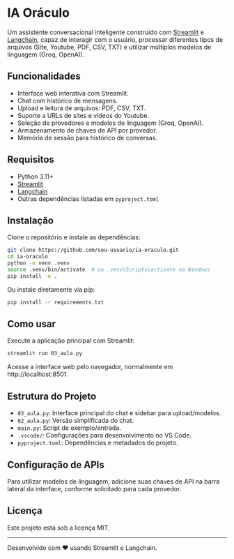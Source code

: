 # IA Oráculo

Um assistente conversacional inteligente construído com [Streamlit](https://streamlit.io/) e [Langchain](https://python.langchain.com/), capaz de interagir com o usuário, processar diferentes tipos de arquivos (Site, Youtube, PDF, CSV, TXT) e utilizar múltiplos modelos de linguagem (Groq, OpenAI).

## Funcionalidades

- Interface web interativa com Streamlit.
- Chat com histórico de mensagens.
- Upload e leitura de arquivos: PDF, CSV, TXT.
- Suporte a URLs de sites e vídeos do Youtube.
- Seleção de provedores e modelos de linguagem (Groq, OpenAI).
- Armazenamento de chaves de API por provedor.
- Memória de sessão para histórico de conversas.

## Requisitos

- Python 3.11+
- [Streamlit](https://streamlit.io/)
- [Langchain](https://python.langchain.com/)
- Outras dependências listadas em `pyproject.toml`

## Instalação

Clone o repositório e instale as dependências:

```sh
git clone https://github.com/seu-usuario/ia-oraculo.git
cd ia-oraculo
python -m venv .venv
source .venv/bin/activate  # ou .venv\Scripts\activate no Windows
pip install -e .
```

Ou instale diretamente via pip:

```sh
pip install -r requirements.txt
```

## Como usar

Execute a aplicação principal com Streamlit:

```sh
streamlit run 03_aula.py
```

Acesse a interface web pelo navegador, normalmente em http://localhost:8501.

## Estrutura do Projeto

- `03_aula.py`: Interface principal do chat e sidebar para upload/modelos.
- `02_aula.py`: Versão simplificada do chat.
- `main.py`: Script de exemplo/entrada.
- `.vscode/`: Configurações para desenvolvimento no VS Code.
- `pyproject.toml`: Dependências e metadados do projeto.

## Configuração de APIs

Para utilizar modelos de linguagem, adicione suas chaves de API na barra lateral da interface, conforme solicitado para cada provedor.

## Licença

Este projeto está sob a licença MIT.

---

Desenvolvido com ❤️ usando Streamlit e Langchain.